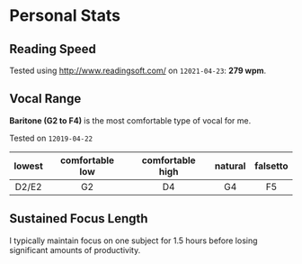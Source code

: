 # Personal Stats

## Reading Speed

Tested using http://www.readingsoft.com/ on `12021-04-23`: __279 wpm__.

## Vocal Range

__Baritone (G2 to F4)__ is the most comfortable type of vocal for me.

Tested on `12019-04-22`

| lowest | comfortable low | comfortable high | natural | falsetto |
| :----: |:---------------:| :---------------:| :------:| :-------:|
| D2/E2  | G2              | D4               | G4      | F5       |

## Sustained Focus Length

I typically maintain focus on one subject for 1.5 hours before losing significant amounts of productivity.